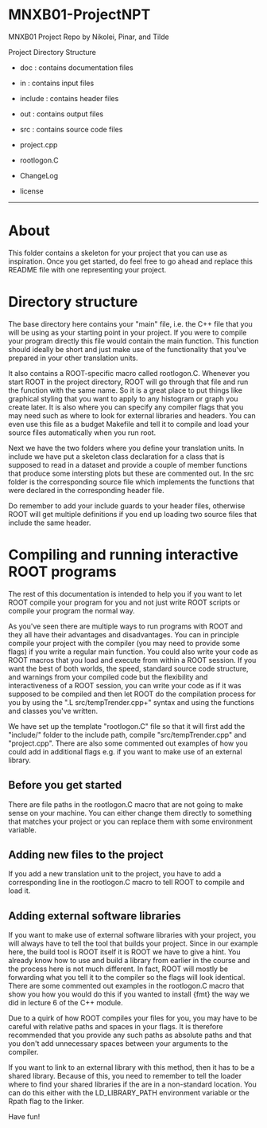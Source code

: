 # MNXB01-ProjectNPT
MNXB01 Project Repo by Nikolei, Pinar, and Tilde

Project Directory Structure
- doc     : contains documentation files
- in      : contains input files
- include : contains header files
- out     : contains output files
- src     : contains source code files

- project.cpp
- rootlogon.C
- ChangeLog
- license

--------------------------------------------------------------------------------

# About
This folder contains a skeleton for your project that you can use as
inspiration. Once you get started, do feel free to go ahead and replace this
README file with one representing your project.

# Directory structure

The base directory here contains your "main" file, i.e. the C++ file that you
will be using as your starting point in your project. If you were to compile
your program directly this file would contain the main function. This function
should ideally be short and just make use of the functionality that you've
prepared in your other translation units. 

It also contains a ROOT-specific macro called rootlogon.C. Whenever you start
ROOT in the project directory, ROOT will go through that file and run the
function with the same name. So it is a great place to put things like graphical
styling that you want to apply to any histogram or graph you create later. It is
also where you can specify any compiler flags that you may need such as where to
look for external libraries and headers. You can even use this file as a budget
Makefile and tell it to compile and load your source files automatically when
you run root.

Next we have the two folders where you define your translation units. In include
we have put a skeleton class declaration for a class that is supposed to read in
a dataset and provide a couple of member functions that produce some intersting
plots but these are commented out. In the src folder is the corresponding source
file which implements the functions that were declared in the corresponding
header file. 

Do remember to add your include guards to your header files, otherwise ROOT will
get multiple definitions if you end up loading two source files that include the
same header.

# Compiling and running interactive ROOT programs

The rest of this documentation is intended to help you if you want to let ROOT
compile your program for you and not just write ROOT scripts or compile your
program the normal way.

As you've seen there are multiple ways to run programs with ROOT and they all
have their advantages and disadvantages. You can in principle compile your
project with the compiler (you may need to provide some flags) if you write a
regular main function. You could also write your code as ROOT macros that you
load and execute from within a ROOT session. If you want the best of both
worlds, the speed, standard source code structure, and warnings from your
compiled code but the flexibility and interactiveness of a ROOT session, you can
write your code as if it was supposed to be compiled and then let ROOT do the
compilation process for you by using the ".L src/tempTrender.cpp+" syntax and
using the functions and classes you've written.

We have set up the template "rootlogon.C" file so that it will first add the
"include/" folder to the include path, compile "src/tempTrender.cpp" and
"project.cpp". There are also some commented out examples of how you could add
in additional flags e.g. if you want to make use of an external library. 

## Before you get started

There are file paths in the rootlogon.C macro that are not going to make sense
on your machine. You can either change them directly to something that matches
your project or you can replace them with some environment variable. 

## Adding new files to the project
If you add a new translation unit to the project, you have to add a
corresponding line in the rootlogon.C macro to tell ROOT to compile and load it.

## Adding external software libraries

If you want to make use of external software libraries with your project, you
will always have to tell the tool that builds your project. Since in our example
here, the build tool is ROOT itself it is ROOT we have to give a hint. You
already know how to use and build a library from earlier in the course and the
process here is not much different. In fact, ROOT will mostly be forwarding what
you tell it to the compiler so the flags will look identical. There are some
commented out examples in the rootlogon.C macro that show you how you would do
this if you wanted to install {fmt} the way we did in lecture 6 of the C++
module.

Due to a quirk of how ROOT compiles your files for you, you may have to be
careful with relative paths and spaces in your flags. It is therefore
recommended that you provide any such paths as absolute paths and that you don't
add unnecessary spaces between your arguments to the compiler. 

If you want to link to an external library with this method, then it has to be a
shared library. Because of this, you need to remember to tell the loader where
to find your shared libraries if the are in a non-standard location. You can do
this either with the LD_LIBRARY_PATH environment variable or the Rpath flag to
the linker. 


Have fun!
